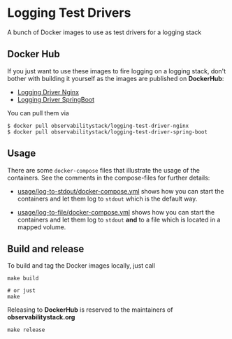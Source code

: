 # Logging Test Drivers
A bunch of Docker images to use as test drivers for a logging stack

## Docker Hub

If you just want to use these images to fire logging on a logging stack, don't bother with building it yourself as the images are published on **DockerHub**:

* [Logging Driver Nginx][docker-hub-test-driver-nginx]
* [Logging Driver SpringBoot][docker-hub-test-driver-spring-boot]

You can pull them via

```
$ docker pull observabilitystack/logging-test-driver-nginx
$ docker pull observabilitystack/logging-test-driver-spring-boot
```

## Usage

There are some `docker-compose` files that illustrate the usage of the containers. See the comments in the compose-files for further details:

* [usage/log-to-stdout/docker-compose.yml](usage/log-to-stdout/docker-compose.yml) shows how you can start the containers and let them log to `stdout` which is the default way. 

* [usage/log-to-file/docker-compose.yml](usage/log-to-file/docker-compose.yml) shows how you can start the containers and let them log to `stdout` **and** to a file which is located in a mapped volume. 

## Build and release

To build and tag the Docker images locally, just call 

```
make build

# or just
make
```

Releasing to **DockerHub** is reserved to the maintainers of **observabilitystack.org**

```
make release
```


[docker-hub-test-driver-nginx]: https://hub.docker.com/r/observabilitystack/logging-test-driver-nginx 
[docker-hub-test-driver-spring-boot]: https://hub.docker.com/r/observabilitystack/logging-test-driver-spring-boot 
